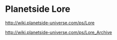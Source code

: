 # Planetside Lore

http://wiki.planetside-universe.com/ps/Lore

http://wiki.planetside-universe.com/ps/Lore_Archive
